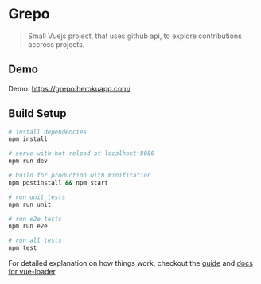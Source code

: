 # Grepo

> Small Vuejs project, that uses github api, to explore contributions accross projects.

## Demo

Demo: https://grepo.herokuapp.com/

## Build Setup

``` bash
# install dependencies
npm install

# serve with hot reload at localhost:8080
npm run dev

# build for production with minification
npm postinstall && npm start

# run unit tests
npm run unit

# run e2e tests
npm run e2e

# run all tests
npm test
```

For detailed explanation on how things work, checkout the [guide](http://vuejs-templates.github.io/webpack/) and [docs for vue-loader](http://vuejs.github.io/vue-loader).
